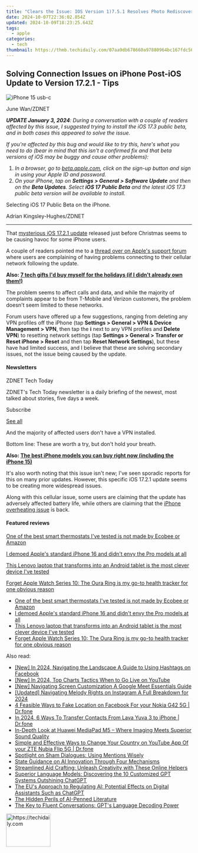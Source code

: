 ```yaml
---
title: "Clears the Issue: IOS Version 1)7.5.1 Resolves Photo Rediscovery Bug in Recent Patch Notes - GadgetHub News"
date: 2024-10-07T22:36:02.854Z
updated: 2024-10-09T18:23:25.643Z
tags:
  - apple
categories:
  - tech
thumbnail: https://thmb.techidaily.com/07aa9db678660a97880964bc167fdc56576717cff44f3bc475a8394ebc44ab3d.jpg
---
```


## Solving Connection Issues on iPhone Post-iOS Update to Version 17.2.1 - Tips

![iPhone 15 usb-c](https://www.zdnet.com/a/img/resize/0710f6327749cd796accac60105c00194e25d0df/2023/11/03/b0e2246f-eaac-4504-9751-d8aca755c3b1/dsc09826.jpg?auto=webp&width=1280)

June Wan/ZDNET

**_UPDATE January 3, 2024_**_: During a conversation with a couple of readers affected by this issue, I suggested trying to install the iOS 17.3 public beta, and in both cases this appeared to solve the issue._ 

_If you're affected by this bug and would like to try this, here's what you need to do (bear in mind that this isn't a confirmed fix and that beta versions of iOS may be buggy and cause other problems):_ 

1. _In a browser, go to_ [_beta.apple.com_](http://beta.apple.com)_, click on the sign-up button and sign in using your Apple ID and password._
2. _On your iPhone, tap on_ **_Settings > General > Software Update_** _and then on the_ **_Beta Updates_**_. Select_ **_iOS 17 Public Beta_** _and the latest iOS 17.3 public beta version will be available to install._

Selecting iOS 17 Public Beta on the iPhone.

Adrian Kingsley-Hughes/ZDNET

---

That [mysterious iOS 17.2.1 update](https://www.zdnet.com/article/what-exactly-is-in-ios-17-2-1/) released just before Christmas seems to be causing havoc for some iPhone users. 

A couple of readers pointed me to a [thread over on Apple's support forum](https://discussions.apple.com/thread/255360058?sortBy=best&page=1) where users are complaining of having problems connecting to their cellular network following the update. 

**Also: [7 tech gifts I'd buy myself for the holidays (if I didn't already own them!)](https://www.zdnet.com/home-and-office/7-tech-gifts-id-buy-myself-for-the-holidays-if-i-didnt-already-own-them/)**

The problem seems to affect calls and data, and while the majority of complaints appear to be from T-Mobile and Verizon customers, the problem doesn't seem limited to these networks. 

Forum users have offered up a few suggestions, ranging from deleting any VPN profiles off the iPhone (tap **Settings > General > VPN & Device Management > VPN**, then tap the **i** next to any VPN profiles and **Delete VPN**) to resetting network settings (tap **Settings > General > Transfer or Reset iPhone > Reset** and then tap **Reset Network Settings**), but these have had limited success, and I believe that these are solving secondary issues, not the issue being caused by the update. 

#### Newsletters

ZDNET Tech Today

ZDNET's Tech Today newsletter is a daily briefing of the newest, most talked about stories, five days a week.

 Subscribe

[See all](https://www.zdnet.com/newsletters/)

And the majority of affected users don't have a VPN installed. 

Bottom line: These are worth a try, but don't hold your breath. 

**Also: [The best iPhone models you can buy right now (including the iPhone 15)](https://www.zdnet.com/article/best-iphone/)**

It's also worth noting that this issue isn't new; I've seen sporadic reports for this on many prior updates. However, this specific iOS 17.2.1 update seems to be creating more widespread issues. 

Along with this cellular issue, some users are claiming that the update has adversely affected battery life, while others are claiming that the [iPhone overheating issue](https://www.zdnet.com/article/iphone-15-overheating-heres-what-you-should-do/) is back. 

#### Featured reviews

[One of the best smart thermostats I've tested is not made by Ecobee or Amazon](https://www.zdnet.com/article/one-of-the-best-smart-thermostats-ive-tested-is-not-made-by-ecobee-or-amazon/ "One of the best smart thermostats I've tested is not made by Ecobee or Amazon")

[I demoed Apple's standard iPhone 16 and didn't envy the Pro models at all](https://www.zdnet.com/article/why-im-recommending-the-standard-iphone-16-over-the-pro-this-year-and-im-not-alone/ "I demoed Apple's standard iPhone 16 and didn't envy the Pro models at all")

[This Lenovo laptop that transforms into an Android tablet is the most clever device I've tested](https://www.zdnet.com/article/i-tested-lenovos-windows-laptop-that-doubles-as-an-android-tablet-and-it-has-so-much-potential/ "This Lenovo laptop that transforms into an Android tablet is the most clever device I've tested")

[Forget Apple Watch Series 10: The Oura Ring is my go-to health tracker for one obvious reason](https://www.zdnet.com/article/forget-apple-watch-series-10-the-oura-ring-is-my-go-to-health-tracker-for-one-obvious-reason/ "Forget Apple Watch Series 10: The Oura Ring is my go-to health tracker for one obvious reason")

* [One of the best smart thermostats I've tested is not made by Ecobee or Amazon](https://www.zdnet.com/article/one-of-the-best-smart-thermostats-ive-tested-is-not-made-by-ecobee-or-amazon/ "One of the best smart thermostats I've tested is not made by Ecobee or Amazon")
* [I demoed Apple's standard iPhone 16 and didn't envy the Pro models at all](https://www.zdnet.com/article/why-im-recommending-the-standard-iphone-16-over-the-pro-this-year-and-im-not-alone/ "I demoed Apple's standard iPhone 16 and didn't envy the Pro models at all")
* [This Lenovo laptop that transforms into an Android tablet is the most clever device I've tested](https://www.zdnet.com/article/i-tested-lenovos-windows-laptop-that-doubles-as-an-android-tablet-and-it-has-so-much-potential/ "This Lenovo laptop that transforms into an Android tablet is the most clever device I've tested")
* [Forget Apple Watch Series 10: The Oura Ring is my go-to health tracker for one obvious reason](https://www.zdnet.com/article/forget-apple-watch-series-10-the-oura-ring-is-my-go-to-health-tracker-for-one-obvious-reason/ "Forget Apple Watch Series 10: The Oura Ring is my go-to health tracker for one obvious reason")

<ins class="adsbygoogle"
     style="display:block"
     data-ad-format="autorelaxed"
     data-ad-client="ca-pub-7571918770474297"
     data-ad-slot="1223367746"></ins>

<ins class="adsbygoogle"
     style="display:block"
     data-ad-client="ca-pub-7571918770474297"
     data-ad-slot="8358498916"
     data-ad-format="auto"
     data-full-width-responsive="true"></ins>

<span class="atpl-alsoreadstyle">Also read:</span>
<div><ul>
<li><a href="https://facebook-videos.techidaily.com/new-in-2024-navigating-the-landscape-a-guide-to-using-hashtags-on-facebook/"><u>[New] In 2024, Navigating the Landscape A Guide to Using Hashtags on Facebook</u></a></li>
<li><a href="https://youtube-data.techidaily.com/n-2024-top-charts-tactics-when-to-go-live-on-youtube/"><u>[New] In 2024, Top Charts Tactics When to Go Live on YouTube</u></a></li>
<li><a href="https://visual-screen-recording.techidaily.com/new-navigating-screen-customization-a-google-meet-essentials-guide/"><u>[New] Navigating Screen Customization A Google Meet Essentials Guide</u></a></li>
<li><a href="https://instagram-video-files.techidaily.com/updated-navigating-melody-rights-on-instagram-a-full-breakdown-for-2024/"><u>[Updated] Navigating Melody Rights on Instagram A Full Breakdown for 2024</u></a></li>
<li><a href="https://location-social.techidaily.com/4-feasible-ways-to-fake-location-on-facebook-for-your-nokia-g42-5g-drfone-by-drfone-virtual-android/"><u>4 Feasible Ways to Fake Location on Facebook For your Nokia G42 5G | Dr.fone</u></a></li>
<li><a href="https://android-transfer.techidaily.com/in-2024-6-ways-to-transfer-contacts-from-lava-yuva-3-to-iphone-drfone-by-drfone-transfer-from-android-transfer-from-android/"><u>In 2024, 6 Ways To Transfer Contacts From Lava Yuva 3 to iPhone | Dr.fone</u></a></li>
<li><a href="https://buynow-info.techidaily.com/in-depth-look-at-huawei-mediapad-m5-where-imaging-meets-superior-sound-quality/"><u>In-Depth Look at Huawei MediaPad M5 – Where Imaging Meets Superior Sound Quality</u></a></li>
<li><a href="https://location-social.techidaily.com/simple-and-effective-ways-to-change-your-country-on-youtube-app-of-your-zte-nubia-flip-5g-drfone-by-drfone-virtual-android/"><u>Simple and Effective Ways to Change Your Country on YouTube App Of your ZTE Nubia Flip 5G | Dr.fone</u></a></li>
<li><a href="https://tech-haven.techidaily.com/spotlight-on-sham-dialogues-using-mentions-wisely/"><u>Spotlight on Sham Dialogues: Using Mentions Wisely</u></a></li>
<li><a href="https://tech-haven.techidaily.com/state-guidance-on-ai-innovation-through-four-mechanisms/"><u>State Guidance on AI Innovation Through Four Mechanisms</u></a></li>
<li><a href="https://tech-haven.techidaily.com/streamlined-aid-crafting-unleash-creativity-with-these-online-helpers/"><u>Streamlined Aid Crafting: Unleash Creativity with These Online Helpers</u></a></li>
<li><a href="https://tech-haven.techidaily.com/superior-language-models-discovering-the-10-customized-gpt-systems-outshining-chatgpt/"><u>Superior Language Models: Discovering the 10 Customized GPT Systems Outshining ChatGPT</u></a></li>
<li><a href="https://tech-haven.techidaily.com/the-eus-approach-to-regulating-ai-potential-effects-on-digital-assistants-such-as-chatgpt/"><u>The EU's Approach to Regulating AI: Potential Effects on Digital Assistants Such as ChatGPT</u></a></li>
<li><a href="https://tech-haven.techidaily.com/the-hidden-perils-of-ai-penned-literature/"><u>The Hidden Perils of AI-Penned Literature</u></a></li>
<li><a href="https://tech-haven.techidaily.com/the-key-to-fluent-conversations-gpts-language-decoding-power/"><u>The Key to Fluent Conversations: GPT's Language Decoding Power</u></a></li>
</ul></div>

<!-- affiliate ads begin -->
<a href="https://bluettieu.pxf.io/c/5597632/2141680/17091" target="_top" id="2141680">
  <img src="//a.impactradius-go.com/display-ad/17091-2141680" border="0" alt="https://techidaily.com" width="120" height="90"/>
</a>
<img height="0" width="0" src="https://bluettieu.pxf.io/i/5597632/2141680/17091" style="position:absolute;visibility:hidden;" border="0" />
<!-- affiliate ads end -->

